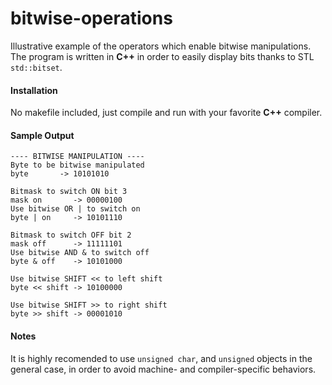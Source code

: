 # bitwise-operations
Illustrative example of the operators which enable bitwise manipulations. The program is written in **C++** in order to easily display bits thanks to STL ``std::bitset``.

#### Installation
No makefile included, just compile and run with your favorite **C++** compiler.

#### Sample Output
```
---- BITWISE MANIPULATION ----
Byte to be bitwise manipulated
byte       -> 10101010

Bitmask to switch ON bit 3
mask on       -> 00000100
Use bitwise OR | to switch on
byte | on     -> 10101110

Bitmask to switch OFF bit 2
mask off      -> 11111101
Use bitwise AND & to switch off
byte & off    -> 10101000

Use bitwise SHIFT << to left shift
byte << shift -> 10100000

Use bitwise SHIFT >> to right shift
byte >> shift -> 00001010
```

#### Notes
It is highly recomended to use ``unsigned char``, and ``unsigned`` objects in the general case, in order to avoid machine- and compiler-specific behaviors.

